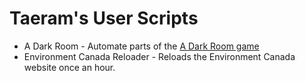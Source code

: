 Taeram's User Scripts
=====================

* A Dark Room - Automate parts of the [A Dark Room game](adarkroom.doublespeakgames.com)
* Environment Canada Reloader - Reloads the Environment Canada website once an hour.
